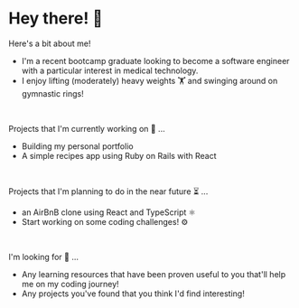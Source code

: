 # Hey there! 🫡

Here's a bit about me!
* I'm a recent bootcamp graduate looking to become a software engineer with a particular interest in medical technology.
* I enjoy lifting (moderately) heavy weights 🏋️ and swinging around on gymnastic rings! 
<br>

Projects that I'm currently working on 🧱 ...
* Building my personal portfolio
* A simple recipes app using Ruby on Rails with React
<br>

Projects that I'm planning to do in the near future ⏳ ... 
* an AirBnB clone using React and TypeScript ⚛️
* Start working on some coding challenges! ⚙
<br>

I'm looking for 👀 ...
* Any learning resources that have been proven useful to you that'll help me on my coding journey! 
* Any projects you've found that you think I'd find interesting!
